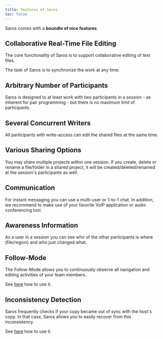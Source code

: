 ```yaml
---
title: Features of Saros
toc: false
---
```


Saros comes with a **boundle of nice features**.

## Collaborative Real-Time File Editing

The core functionality of Saros is to support collaborative editing of
text files.

The task of Saros is to synchronize the work at any time. 

## Arbitrary Number of Participants

Saros is designed to at least work with two participants in a session -
as inherent for pair programming - but there is no maximum limit of
participants.

## Several Concurrent Writers

All participants with write-access can edit the shared files at the same
time.

## Various Sharing Options

You may share multiple projects within one session. If you create, delete or rename
a file/folder in a shared project, it will be created/deleted/renamed at
the session's participants as well.

## Communication

For instant messaging you can use a multi-user or 1-to-1 chat.
In addition, we recommend to make use of your favorite VoIP application
or audio conferencing tool.

## Awareness Information

As a user in a session you can see who of the other participants is
where (file/region) and who just changed what.

## Follow-Mode

The Follow-Mode allows you to continuously observe all navigation and
editing activities of your team members.

See [here](how-tos/follow-mode.md) how to use it.

## Inconsistency Detection

Saros frequently checks if your copy became out of sync with the host's
copy. In that case, Saros allows you to easily recover from this
inconsistency.

See [here](how-tos/resolve-desynchronization.md) how to use it.